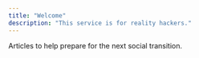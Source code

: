 ```yaml
---
title: "Welcome"
description: "This service is for reality hackers."
---
```

Articles to help prepare for the next social transition.
